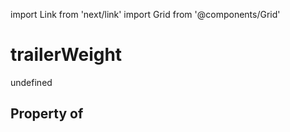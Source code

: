 import Link from 'next/link'
import Grid from '@components/Grid'

# trailerWeight

undefined

## Property of



